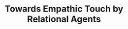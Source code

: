 ---
name: "Towards Empathic Touch By Relational Agents"
title: "Towards Empathic Touch by Relational Agents"
project: "Automated Comforting by Relational Agents"
event: "Proceedings of Autonomous Agents and Multi-Agent Systems (AAMAS). Workshop on Empathic Agents, Budapest, Hungary."
authors:
- name: "Bickmore, T."
- name: "Fernando, R."
year: 2009
resources:
- name: "AAMAS09-empathy"
  src: "AAMAS09-empathy.pdf"
external_url: null
draft: false 
headless: true
headless: true
---